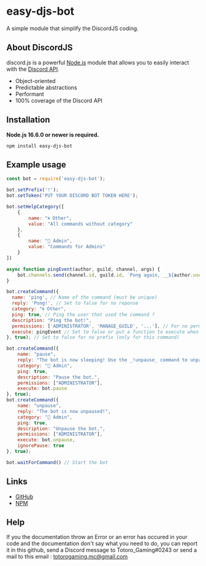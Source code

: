 # easy-djs-bot
A simple module that simplify the DiscordJS coding.

## About DiscordJS

discord.js is a powerful [Node.js](https://nodejs.org) module that allows you to easily interact with the
[Discord API](https://discord.com/developers/docs/intro).

- Object-oriented
- Predictable abstractions
- Performant
- 100% coverage of the Discord API

## Installation

**Node.js 16.6.0 or newer is required.**  

```sh-session
npm install easy-djs-bot
```

## Example usage

```js
const bot = require('easy-djs-bot');

bot.setPrefix('!');
bot.setToken('PUT YOUR DISCORD BOT TOKEN HERE');

bot.setHelpCategory([
    {
        name: "🌀 Other",
        value: "All commands without category"
    },
    {
        name: "🚷 Admin",
        value: "Commands for Admins"
    }
])

async function pingEvent(author, guild, channel, args) {
    bot.channels.send(channel.id, guild.id, `Pong again, __${author.username}__! Arguments: \`${args.join(' ; ')}*\``)
}

bot.createCommand({
  name: 'ping', // Name of the command (must be unique)
  reply: 'Pong!', // Set to false for no reponse
  category: "🌀 Other",
  ping: true, // Ping the user that used the command ?
  description: "Ping the bot!",
  permissions: ['ADMINISTRATOR', 'MANAGE_GUILD', '...'], // For no permissions, just set permissions to false.
  execute: pingEvent // Set to false or put a function to execute when the command is executed
}, true); // Set to false for no prefix (only for this command)

bot.createCommand({
    name: "pause",
    reply: "The bot is now sleeping! Use the _!unpause_ command to unpause the bot",
    category: "🚷 Admin",
    ping: true,
    description: "Pause the bot.",
    permissions: ["ADMINISTRATOR"],
    execute: bot.pause
}, true);
bot.createCommand({
    name: "unpause",
    reply: "The bot is now unpaused!",
    category: "🚷 Admin",
    ping: true,
    description: "Unpause the bot.",
    permissions: ["ADMINISTRATOR"],
    execute: bot.unpause,
    ignorePause: true
}, true);

bot.waitForCommand() // Start the bot
```

## Links

- [GitHub](https://github.com/totorogaming/easy-djs-bot)
- [NPM](https://www.npmjs.com/package/easy-djs-bot)

## Help

If you the documentation throw an Error or an error has occured in your code and the documentation don't say what you need to do, you can report it in this github, send a Discord message to Totoro_Gaming#0243 or send a mail to this email : totorogaming.mc@gmail.com
